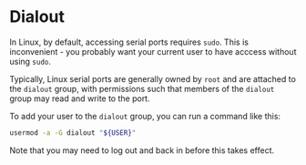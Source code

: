 # Dialout

In Linux, by default, accessing serial ports requires `sudo`. This is inconvenient - you probably want your current user to have acccess without using `sudo`.

Typically, Linux serial ports are generally owned by `root` and are attached to the `dialout` group, with permissions such that members of the `dialout` group may read and write to the port.

To add your user to the `dialout` group, you can run a command like this:

```bash
usermod -a -G dialout "${USER}"
```

Note that you may need to log out and back in before this takes effect.
